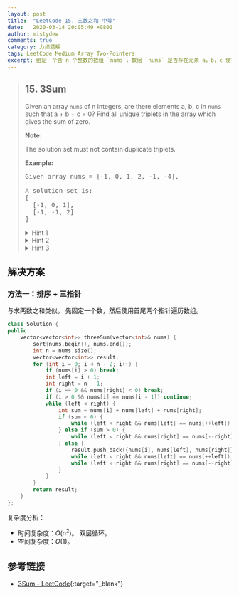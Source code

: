 ```yaml
---
layout: post
title:  "LeetCode 15. 三数之和 中等"
date:   2020-03-14 20:05:49 +0800
author: mistydew
comments: true
category: 力扣题解
tags: LeetCode Medium Array Two-Pointers
excerpt: 给定一个含 n 个整数的数组 `nums`，数组 `nums` 是否存在元素 a，b，c 使得 a + b + c = 0？找出给定数组中和为零的所有不重复的三元组。
---
```

> ## 15. 3Sum
> 
> Given an array `nums` of n integers, are there elements a, b, c in `nums` such
> that a + b + c = 0? Find all unique triplets in the array which gives the sum
> of zero.
> 
> **Note:**
> 
> The solution set must not contain duplicate triplets.
> 
> **Example:**
> 
> <pre>
> Given array nums = [-1, 0, 1, 2, -1, -4],
> 
> A solution set is:
> [
>   [-1, 0, 1],
>   [-1, -1, 2]
> ]
> </pre>
> 
> <details>
> <summary>Hint 1</summary>
> So, we essentially need to find three numbers x, y, and z such that they add
> up to the given value. If we fix one of the numbers say x, we are left with
> the two-sum problem at hand!
> </details>
> 
> <details>
> <summary>Hint 2</summary>
> For the two-sum problem, if we fix one of the numbers, say
> <pre>x</pre>
> , we have to scan the entire array to find the next number
> <pre>y</pre>
> which is
> <pre>value - x</pre>
> where value is the input parameter. Can we change our array somehow so that
> this search becomes faster?
> </details>
> 
> <details>
> <summary>Hint 3</summary>
> The second train of thought for two-sum is, without changing the array, can we
> use additional space somehow? Like maybe a hash map to speed up the search?
> </details>

## 解决方案

### 方法一：排序 + 三指针

与求两数之和类似。
先固定一个数，然后使用首尾两个指针遍历数组。

```cpp
class Solution {
public:
    vector<vector<int>> threeSum(vector<int>& nums) {
        sort(nums.begin(), nums.end());
        int n = nums.size();
        vector<vector<int>> result;
        for (int i = 0; i < n - 2; i++) {
            if (nums[i] > 0) break;
            int left = i + 1;
            int right = n - 1;
            if (i == 0 && nums[right] < 0) break;
            if (i > 0 && nums[i] == nums[i - 1]) continue;
            while (left < right) {
                int sum = nums[i] + nums[left] + nums[right];
                if (sum < 0) {
                    while (left < right && nums[left] == nums[++left]);
                } else if (sum > 0) {
                    while (left < right && nums[right] == nums[--right]);
                } else {
                    result.push_back({nums[i], nums[left], nums[right]});
                    while (left < right && nums[left] == nums[++left]);
                    while (left < right && nums[right] == nums[--right]);
                }
            }
        }
        return result;
    }
};
```

复杂度分析：
* 时间复杂度：*O*(n<sup>2</sup>)。
  双层循环。
* 空间复杂度：*O*(1)。

## 参考链接

* [3Sum - LeetCode](https://leetcode.com/problems/3sum/){:target="_blank"}
